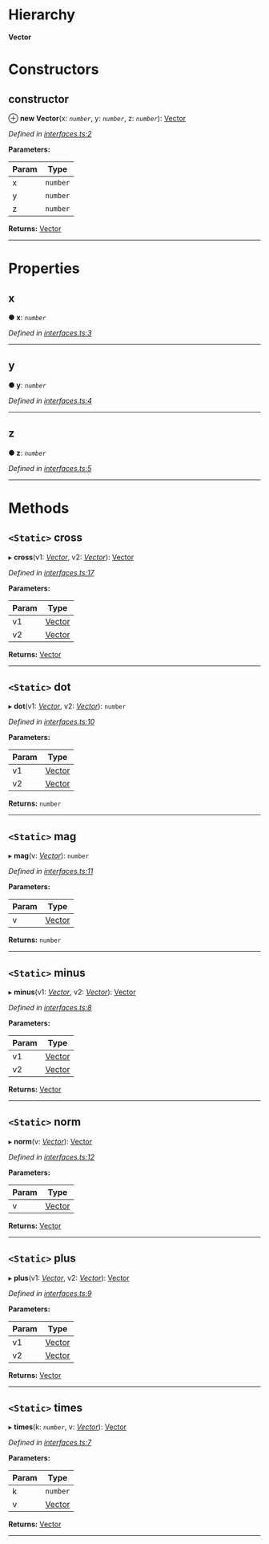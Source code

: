 

# Hierarchy

**Vector**

# Constructors

<a id="constructor"></a>

##  constructor

⊕ **new Vector**(x: *`number`*, y: *`number`*, z: *`number`*): [Vector](_interfaces_.vector.md)

*Defined in [interfaces.ts:2](https://github.com/tgreyjs/typedoc-plugin-markdown/blob/master/test/src/interfaces.ts#L2)*

**Parameters:**

| Param | Type |
| ------ | ------ |
| x | `number` |
| y | `number` |
| z | `number` |

**Returns:** [Vector](_interfaces_.vector.md)

___

# Properties

<a id="x"></a>

##  x

**● x**: *`number`*

*Defined in [interfaces.ts:3](https://github.com/tgreyjs/typedoc-plugin-markdown/blob/master/test/src/interfaces.ts#L3)*

___
<a id="y"></a>

##  y

**● y**: *`number`*

*Defined in [interfaces.ts:4](https://github.com/tgreyjs/typedoc-plugin-markdown/blob/master/test/src/interfaces.ts#L4)*

___
<a id="z"></a>

##  z

**● z**: *`number`*

*Defined in [interfaces.ts:5](https://github.com/tgreyjs/typedoc-plugin-markdown/blob/master/test/src/interfaces.ts#L5)*

___

# Methods

<a id="cross"></a>

## `<Static>` cross

▸ **cross**(v1: *[Vector](_interfaces_.vector.md)*, v2: *[Vector](_interfaces_.vector.md)*): [Vector](_interfaces_.vector.md)

*Defined in [interfaces.ts:17](https://github.com/tgreyjs/typedoc-plugin-markdown/blob/master/test/src/interfaces.ts#L17)*

**Parameters:**

| Param | Type |
| ------ | ------ |
| v1 | [Vector](_interfaces_.vector.md) |
| v2 | [Vector](_interfaces_.vector.md) |

**Returns:** [Vector](_interfaces_.vector.md)

___
<a id="dot"></a>

## `<Static>` dot

▸ **dot**(v1: *[Vector](_interfaces_.vector.md)*, v2: *[Vector](_interfaces_.vector.md)*): `number`

*Defined in [interfaces.ts:10](https://github.com/tgreyjs/typedoc-plugin-markdown/blob/master/test/src/interfaces.ts#L10)*

**Parameters:**

| Param | Type |
| ------ | ------ |
| v1 | [Vector](_interfaces_.vector.md) |
| v2 | [Vector](_interfaces_.vector.md) |

**Returns:** `number`

___
<a id="mag"></a>

## `<Static>` mag

▸ **mag**(v: *[Vector](_interfaces_.vector.md)*): `number`

*Defined in [interfaces.ts:11](https://github.com/tgreyjs/typedoc-plugin-markdown/blob/master/test/src/interfaces.ts#L11)*

**Parameters:**

| Param | Type |
| ------ | ------ |
| v | [Vector](_interfaces_.vector.md) |

**Returns:** `number`

___
<a id="minus"></a>

## `<Static>` minus

▸ **minus**(v1: *[Vector](_interfaces_.vector.md)*, v2: *[Vector](_interfaces_.vector.md)*): [Vector](_interfaces_.vector.md)

*Defined in [interfaces.ts:8](https://github.com/tgreyjs/typedoc-plugin-markdown/blob/master/test/src/interfaces.ts#L8)*

**Parameters:**

| Param | Type |
| ------ | ------ |
| v1 | [Vector](_interfaces_.vector.md) |
| v2 | [Vector](_interfaces_.vector.md) |

**Returns:** [Vector](_interfaces_.vector.md)

___
<a id="norm"></a>

## `<Static>` norm

▸ **norm**(v: *[Vector](_interfaces_.vector.md)*): [Vector](_interfaces_.vector.md)

*Defined in [interfaces.ts:12](https://github.com/tgreyjs/typedoc-plugin-markdown/blob/master/test/src/interfaces.ts#L12)*

**Parameters:**

| Param | Type |
| ------ | ------ |
| v | [Vector](_interfaces_.vector.md) |

**Returns:** [Vector](_interfaces_.vector.md)

___
<a id="plus"></a>

## `<Static>` plus

▸ **plus**(v1: *[Vector](_interfaces_.vector.md)*, v2: *[Vector](_interfaces_.vector.md)*): [Vector](_interfaces_.vector.md)

*Defined in [interfaces.ts:9](https://github.com/tgreyjs/typedoc-plugin-markdown/blob/master/test/src/interfaces.ts#L9)*

**Parameters:**

| Param | Type |
| ------ | ------ |
| v1 | [Vector](_interfaces_.vector.md) |
| v2 | [Vector](_interfaces_.vector.md) |

**Returns:** [Vector](_interfaces_.vector.md)

___
<a id="times"></a>

## `<Static>` times

▸ **times**(k: *`number`*, v: *[Vector](_interfaces_.vector.md)*): [Vector](_interfaces_.vector.md)

*Defined in [interfaces.ts:7](https://github.com/tgreyjs/typedoc-plugin-markdown/blob/master/test/src/interfaces.ts#L7)*

**Parameters:**

| Param | Type |
| ------ | ------ |
| k | `number` |
| v | [Vector](_interfaces_.vector.md) |

**Returns:** [Vector](_interfaces_.vector.md)

___

